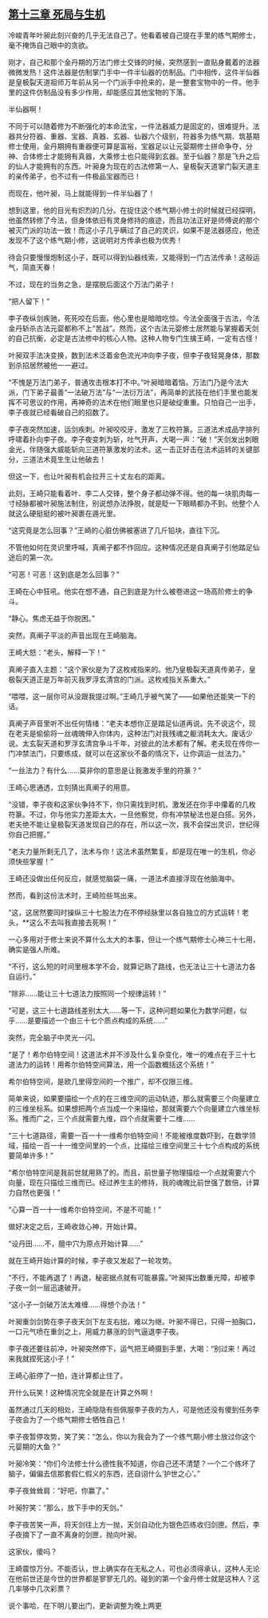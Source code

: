 ## [第十三章 死局与生机](https://www.xxbiquge.com/11_11207/5463405.html)


  冷峻青年叶昶此刻兴奋的几乎无法自己了。他看着被自己提在手里的练气期修士，毫不掩饰自己眼中的贪欲。

  刚才，自己和那个金丹期的万法门修士交锋的时候，突然感到一直贴身戴着的法器微微发热！这件法器是仿制掌门手中一件半仙器的仿制品。门中相传，这件半仙器是皇极裂天道祖师万年前从另一个门派手中抢来的，是一整套宝物中的一件。他手里的这件仿制品没有多少作用，却能感应其他宝物的下落。

  半仙器啊！

  不同于可以随着修为不断强化的本命法宝，一件法器威力是固定的，很难提升。法器共分符器、重器、宝器、真器、玄器、仙器六个级别，符器多为练气期、筑基期修士使用，金丹期拥有重器便可算是富裕，宝器足以让元婴期修士拼命争夺，分神、合体修士才能拥有真器，大乘修士也只能得到玄器。至于仙器？那是飞升之后的仙人才能拥有的东西。叶昶身为现在的古法修第一人、皇极裂天道掌门裂天道主的亲传弟子，也不过有一件极品宝器而已！

  而现在，他叶昶，马上就能得到一件半仙器了！

  想到这里，他的目光有炽烈的几分。在捉住这个练气期小修士的时候就已经探明，他虽然转修了今法，但身体依旧有灵身修持的痕迹，而且功法正好是师傅说的那个被灭门派的功法一致！而这小子几乎瞒过了自己的灵识，如果不是法器感应，他还发现不了这个练气期小修，这说明对方传承也极为优秀！

  待会只要慢慢炮制这小子，既可以得到仙器线索，又能得到一门古法传承！这般运气，简直天眷！

  不过，现在的当务之急，是摆脱后面这个万法门弟子！

  “把人留下！”

  李子夜纵剑疾驰，死死咬在后面。他心里也是暗暗吃惊。今法全面强于古法，今法金丹斩杀古法元婴都称不上“苦战”。然而，这个古法元婴修士居然能与掌握着天剑的自己抗衡，必定是古法修中的核心人物。这种人物专门生擒王崎，一定有古怪！

  叶昶双手法决变换，数到法术泛着金色流光冲向李子夜，但李子夜轻晃身体，那数到杀招居然被他一一避过。

  “不愧是万法门弟子，普通攻击根本打不中。”叶昶暗暗着恼。万法门乃是今法大派，门下弟子最善“一法破万法”与“一法衍万法”，再简单的武技在他们手里也能发挥不可思议的作用，再神奇的法术在他们眼里也只是破绽重重。只怕自己一出手，李子夜就已经看破自己的招数了。

  李子夜突然加速，运剑疾刺。叶昶咬咬牙，激发了三枚符篆。三道法术成品字排列呼啸着扑向李子夜。李子夜变刺为斩，吐气开声，大喝一声：“破！”天剑发出刺眼金光，伴随强大威能斩向三道符篆激发的法术。这一击正好击在法术运转的关键部分，三道法术竟生生让他破去！

  但这一下，也让叶昶有机会拉开三十丈左右的距离。

  此刻，王崎只能看着叶、李二人交锋，整个身子都动弹不得。他的每一块肌肉每一寸经脉都被叶昶施法制住，别说想办法挣脱，就是眨一下眼睛都办不到。他整个人就这么硬挺挺的被叶昶裹在遁光里。

  “这究竟是怎么回事？”王崎的心脏仿佛被塞进了几斤铅块，直往下沉。

  不管他如何在灵识里呼喊，真阐子都不作回应。这种情况还是自真阐子引他踏足仙途后的第一次。

  “可恶！可恶！这到底是怎么回事？”

  王崎在心中狂吼。他实在想不通，自己到底是为什么被卷进这一场高阶修士的争斗。

  “静心。焦虑无益于你脱困。”

  突然，真阐子平淡的声音出现在王崎脑海。

  王崎大怒：“老头，解释一下！”

  真阐子直入主题：“这个家伙是为了这枚戒指来的。他乃皇极裂天道真传弟子，皇极裂天道正是万年前灭我罗浮玄清宫的门派。这枚戒指关系重大。”

  “喂喂，这一层你可从没跟我提过啊。”王崎几乎被气笑了——如果他还能笑一下的话。

  真阐子声音里听不出任何情绪：“老夫本想你正是踏足仙道再说。先不说这个，现在老夫是偷偷将一丝魂魄伸入你体内，这种法门对我残魂之躯消耗太大。废话少说。太玄裂天道和罗浮玄清宫争斗千年，对彼此的法术都有了解。老夫现在传你一门冲禁法门，只要练成，就可以在这家伙不备的情况下，让你调运一丝法力。”

  “一丝法力？有什么……莫非你的意思是让我激发手里的符篆？”

  王崎心思通透，立刻猜出真阐子的用意。

  “没错，李子夜和这家伙争持不下，你只需找到时机，激发还在你手中攥着的几枚符篆。不过，你与他实力差距太大，一旦他察觉，你有冲禁秘法也是白搭。另外，老夫绝不能让皇极裂天道发现自己的存在，所以这一次，我不会探出灵识，世纪得你自己把握。”

  “老夫力量所剩无几了，法术与你！这法术虽然繁复，却是现在唯一的生机，你必须快些掌握！”

  王崎还没做出任何反应，就感觉脑袋一痛，一道法术直接浮现在他脑海中。

  然而，看到这份法术时，王崎险些骂出来。

  “这，这居然要同时操纵三十七股法力在不停经脉里以各自独立的方式运转！老头，**这么不去叫我直接去死啊！”

  一心多用对于修士来说不算什么太大的本事，但让一个练气期修士心神三十七用，确实是强人所难。

  “不行，这么短的时间里根本学不会，就算记熟了路线，也无法让三十七道法力各自运行。”

  “除非……能让三十七道法力按照同一个规律运转！”

  “可是，这三十七道路线差别太大……等一下，这种问题如果化为数学问题，似乎……是要描述一个由三十七个质点构成的系统……”

  突然，完全脑子中灵光一闪。

  “是了！希尔伯特空间！这道法术并不涉及什么复杂变化，唯一的难点在于三十七道法力的运转！用希尔伯特空间算法，用一个函数概括这个系统！”

  希尔伯特空间，是欧几里得空间的一个推广，却不仅限三维。

  简单来说，如果要描绘一个点的在三维空间的运动轨迹，那么就需要三个向量建立的三维坐标系。如果想把两个点当成一个来描绘，那就需要六个向量建立六维坐标系。推而广之，三个点就需要九维，四个点就需要十二维……

  “三十七道路径，需要一百一十一维希尔伯特空间！不能被维度数吓到，在数学领域，描绘一百一十一维空间里的一个点，比描绘三维空间里三十七个点构成的系统要简单许多！”

  “希尔伯特空间是我前世就用熟了的。而且，前世量子物理描绘一个点就需要六个向量，现在只描绘三维而已。经过养生主的修持，我的魂魄比前世强了数倍，计算力自然也更强！”

  “心算一百一十一维希尔伯特空间，不是不可能！”

  做好决定之后，王崎收敛心神，开始计算。

  “设丹田……不，膻中穴为原点开始计算……”

  就在王崎开始计算的时候，李子夜又发起了一轮攻势。

  “不行，不能再退了！再退，秘密据点就有可能暴露。”叶昶挥出数重光障，却被李子夜一剑一层迅速破开。

  “这小子一剑破万法太难缠……得想个办法！”

  叶昶重剑剑势在李子夜天剑下左支右拙，难以为继。叶昶不得已，只得一拍胸口，一口元气喷在重剑之上，用威力暴涨的剑气逼退李子夜。

  李子夜还要往前冲，叶昶突然停下，运气把王崎摄到手里，大喝：“别过来！再过来我就捏死这小子！”

  王崎心脏停了一拍，连计算都止住了。

  开什么玩笑！这种情况完全就是在计算之外啊！

  虽然通过几天的相处，王崎隐隐有些佩服李子夜的为人，可是他还没有傻到任务李子夜会为了一个练气期修士牺牲自己！

  李子夜暂停攻势，笑了笑：“怎么，你以为我会为了一个练气期小修士放过你这个元婴期的大鱼？”

  叶昶冷笑：“你们今法修士什么德性我不知道，你自己还不清楚？一个二个练坏了脑子，偏偏去信那套假仁假义的东西，还自诩什么‘护世之心’。”

  李子夜耸耸肩：“好吧，你赢了。”

  叶昶狞笑：“那么，放下手中的天剑。”

  李子夜苦笑一声，将天剑往上方一抛，天剑自动化为银色匹练收归剑匣。然后，李子夜摘下了一直不离身的剑匣，抛向叶昶。

  这家伙，傻吗？

  王崎震惊万分。不能否认，世上确实存在无私之人，可也必须得承认，这种人无论在他前世还是今世的世界都是寥寥无几的。碰到的第一个金丹修士就是这种人？这几率够中几次彩票？

  说个事哈，在下明儿要出门，更新调整为晚上两更
